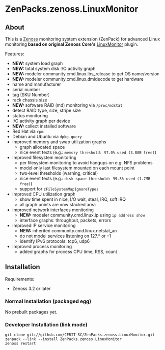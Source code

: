# ZenPacks.zenoss.LinuxMonitor

## About

This is a [Zenoss](http://www.zenoss.com) monitoring system extension (ZenPack)
for advanced Linux monitoring **based on original Zenoss Core's**
[LinuxMonitor](https://github.com/zenoss/ZenPacks.zenoss.LinuxMonitor) plugin.

Features:

* **NEW:** system load graph
* **NEW:** total system disk I/O activity graph
* **NEW:** modeler community.cmd.linux.lbs_release to get OS name/version
* **NEW:** modeler community.cmd.linux.dmidecode to get hardware
 * name and manufacturer
 * serial number
 * tag (SKU Number)
 * rack chassis size
* **NEW:** software RAID (md) monitoring via `/proc/mdstat`
 * detect RAID type, size, stripe size
 * status monitoring
 * I/O activity graph per device
* **NEW:** collect installed software
 * Red Hat via `rpm`
 * Debian and Ubuntu via `dpkg-query`
* improved memory and swap utilization graphs
  * graph allocated space
  * nice event texts (e.g.: `memory threshold: 97.0% used (3.8GB free)`)
* improved filesystem monitoring
  * per filesystem monitoring to avoid hangups on e.g. NFS problems
  * model only last filesystem mounted on each mount point
  * two-level thresholds (warning, critical)
  * nice event texts (e.g.: `disk space threshold: 99.3% used (1.7MB free)`)
  * support for `zFileSystemMapIgnoreTypes`
* improved CPU utilization graph
  * show time spent in nice, I/O wait, steal, IRQ, soft IRQ
  * all graph points are now stacked area
* improved network interfaces monitoring
  * **NEW:** modeler community.cmd.linux.ip using `ip address show`
  * interface graphs: throughput, packets, errors
* improved IP service monitoring
  * **NEW:** inherited community.cmd.linux.netstat_an
  * do not model services listening on 127.* or ::1
  * identify IPv6 protocols: tcp6, udp6
* improved process monitoring
  * added graphs for process CPU time, RSS, count

## Installation

Requirements:

* Zenoss 3.2 or later

### Normal Installation (packaged egg)

No prebuilt packages yet.

### Developer Installation (link mode)

    git clone git://github.com/CERIT-SC/ZenPacks.zenoss.LinuxMonitor.git
    zenpack --link --install ZenPacks.zenoss.LinuxMonitor
    zenoss restart
